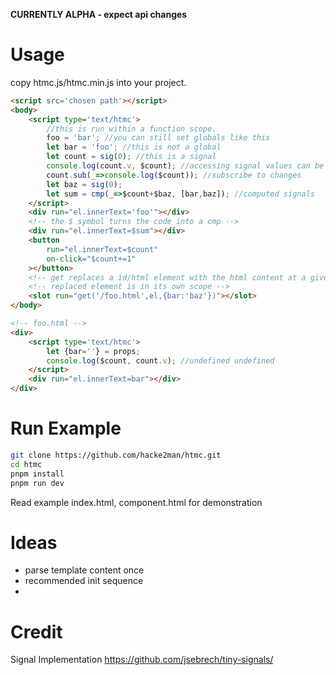 **CURRENTLY ALPHA - expect api changes**

# Usage
copy htmc.js/htmc.min.js into your project.
```html
<script src='chosen path'></script>
<body>
	<script type='text/htmc'>
		//this is run within a function scope.
		foo = 'bar'; //you can still set globals like this
		let bar = 'foo'; //this is not a global
		let count = sig(0); //this is a signal
		console.log(count.v, $count); //accessing signal values can be done both ways
		count.sub(_=>console.log($count)); //subscribe to changes
		let baz = sig(0);
		let sum = cmp(_=>$count+$baz, [bar,baz]); //computed signals
	</script>
	<div run="el.innerText='foo'"></div>
	<!-- the $ symbol turns the code into a cmp -->
	<div run="el.innerText=$sum"></div>
	<button
		run="el.innerText=$count"
		on-click="$count+=1"
	></button>
	<!-- get replaces a id/html element with the html content at a given path -->
	<!-- replaced element is in its own scope -->
	<slot run="get('/foo.html',el,{bar:'baz'})"></slot>
</body>

<!-- foo.html -->
<div>
	<script type='text/htmc'>
		let {bar=''} = props;
		console.log($count, count.v); //undefined undefined
	</script>
	<div run="el.innerText=bar"></div>
</div>
```

# Run Example
```sh
git clone https://github.com/hacke2man/htmc.git
cd htmc
pnpm install
pnpm run dev
```
Read example index.html, component.html for demonstration

# Ideas
- parse template content once
- recommended init sequence
-

# Credit
Signal Implementation
https://github.com/jsebrech/tiny-signals/
